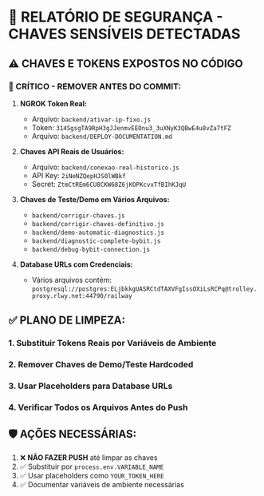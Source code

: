 # 🚨 RELATÓRIO DE SEGURANÇA - CHAVES SENSÍVEIS DETECTADAS

## ⚠️ CHAVES E TOKENS EXPOSTOS NO CÓDIGO

### 🔴 CRÍTICO - REMOVER ANTES DO COMMIT:

1. **NGROK Token Real:**
   - Arquivo: `backend/ativar-ip-fixo.js`
   - Token: `314SgsgTA9RpH3gJJenmvEEOnu3_3uXNyK3QBwE4u8vZa7tFZ`
   - Arquivo: `backend/DEPLOY-DOCUMENTATION.md`

2. **Chaves API Reais de Usuários:**
   - Arquivo: `backend/conexao-real-historico.js`
   - API Key: `2iNeNZQepHJS0lWBkf`  
   - Secret: `ZtmCtREm6CU8CKW68Z6jKOPKcvxTfBIhKJqU`

3. **Chaves de Teste/Demo em Vários Arquivos:**
   - `backend/corrigir-chaves.js`
   - `backend/corrigir-chaves-definitivo.js`
   - `backend/demo-automatic-diagnostics.js`
   - `backend/diagnostic-complete-bybit.js`
   - `backend/debug-bybit-connection.js`

4. **Database URLs com Credenciais:**
   - Vários arquivos contém: `postgresql://postgres:ELjbkkgUASRCtdTAXVFgIssOXiLsRCPq@trolley.proxy.rlwy.net:44790/railway`

## ✅ PLANO DE LIMPEZA:

### 1. Substituir Tokens Reais por Variáveis de Ambiente
### 2. Remover Chaves de Demo/Teste Hardcoded  
### 3. Usar Placeholders para Database URLs
### 4. Verificar Todos os Arquivos Antes do Push

## 🛡️ AÇÕES NECESSÁRIAS:

1. ❌ **NÃO FAZER PUSH** até limpar as chaves
2. ✅ Substituir por `process.env.VARIABLE_NAME`
3. ✅ Usar placeholders como `YOUR_TOKEN_HERE`
4. ✅ Documentar variáveis de ambiente necessárias
